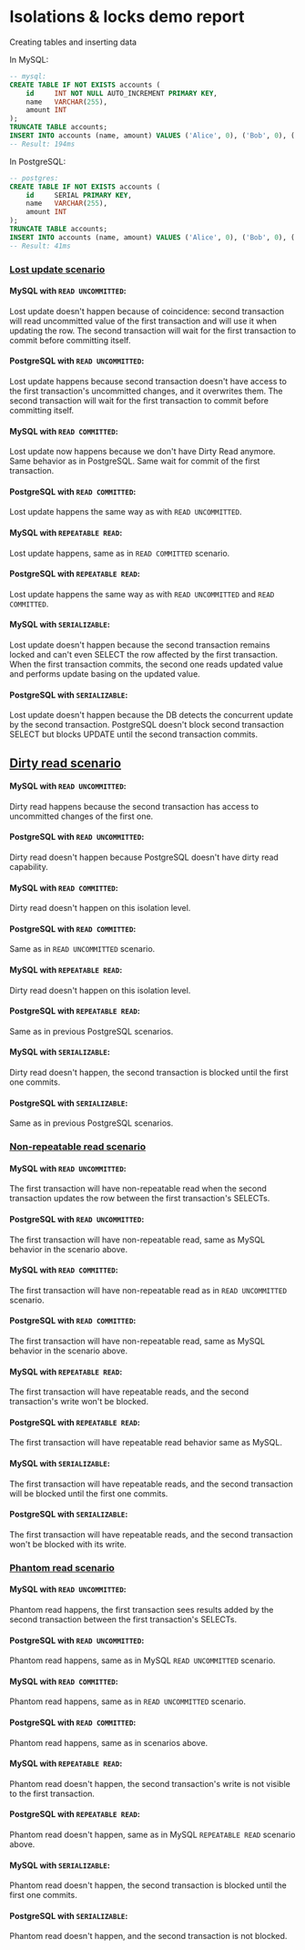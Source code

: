 # Isolations & locks demo report

Creating tables and inserting data

In MySQL:

```sql
-- mysql:
CREATE TABLE IF NOT EXISTS accounts (
    id     INT NOT NULL AUTO_INCREMENT PRIMARY KEY,
    name   VARCHAR(255),
    amount INT
);
TRUNCATE TABLE accounts;
INSERT INTO accounts (name, amount) VALUES ('Alice', 0), ('Bob', 0), ('Charlie', 0), ('Dave', 0), ('Eve', 0), ('Frank', 0)
-- Result: 194ms
```

In PostgreSQL:

```sql
-- postgres:
CREATE TABLE IF NOT EXISTS accounts (
    id     SERIAL PRIMARY KEY,
    name   VARCHAR(255),
    amount INT
);
TRUNCATE TABLE accounts;
INSERT INTO accounts (name, amount) VALUES ('Alice', 0), ('Bob', 0), ('Charlie', 0), ('Dave', 0), ('Eve', 0), ('Frank', 0)
-- Result: 41ms
```

### [Lost update scenario](LOST_UPDATE.md)

#### MySQL with `READ UNCOMMITTED`:

Lost update doesn't happen because of coincidence: second transaction will read uncommitted value of the first transaction and will use it
when updating the row.
The second transaction will wait for the first transaction to commit before committing itself.

#### PostgreSQL with `READ UNCOMMITTED`:

Lost update happens because second transaction doesn't have access to the first transaction's uncommitted changes, and it overwrites them.
The second transaction will wait for the first transaction to commit before committing itself.

#### MySQL with `READ COMMITTED`:

Lost update now happens because we don't have Dirty Read anymore. Same behavior as in PostgreSQL. Same wait for commit of the first
transaction.

#### PostgreSQL with `READ COMMITTED`:

Lost update happens the same way as with `READ UNCOMMITTED`.

#### MySQL with `REPEATABLE READ`:

Lost update happens, same as in `READ COMMITTED` scenario.

#### PostgreSQL with `REPEATABLE READ`:

Lost update happens the same way as with `READ UNCOMMITTED` and `READ COMMITTED`.

#### MySQL with `SERIALIZABLE`:

Lost update doesn't happen because the second transaction remains locked and can't even SELECT the row affected by the first transaction.
When the first transaction commits, the second one reads updated value and performs update basing on the updated value.

#### PostgreSQL with `SERIALIZABLE`:

Lost update doesn't happen because the DB detects the concurrent update by the second transaction. PostgreSQL doesn't block second transaction SELECT but blocks UPDATE until the second transaction commits. 

## [Dirty read scenario](DIRTY_READ.md)

#### MySQL with `READ UNCOMMITTED`:

Dirty read happens because the second transaction has access to uncommitted changes of the first one.

#### PostgreSQL with `READ UNCOMMITTED`:

Dirty read doesn't happen because PostgreSQL doesn't have dirty read capability.

#### MySQL with `READ COMMITTED`:

Dirty read doesn't happen on this isolation level.

#### PostgreSQL with `READ COMMITTED`:

Same as in `READ UNCOMMITTED` scenario.

#### MySQL with `REPEATABLE READ`:

Dirty read doesn't happen on this isolation level.

#### PostgreSQL with `REPEATABLE READ`:

Same as in previous PostgreSQL scenarios.

#### MySQL with `SERIALIZABLE`:

Dirty read doesn't happen, the second transaction is blocked until the first one commits.

#### PostgreSQL with `SERIALIZABLE`:

Same as in previous PostgreSQL scenarios.

### [Non-repeatable read scenario](NON_REPEATABLE_READ.md)

#### MySQL with `READ UNCOMMITTED`:

The first transaction will have non-repeatable read when the second transaction updates the row between the first transaction's SELECTs.

#### PostgreSQL with `READ UNCOMMITTED`:

The first transaction will have non-repeatable read, same as MySQL behavior in the scenario above.

#### MySQL with `READ COMMITTED`:

The first transaction will have non-repeatable read as in `READ UNCOMMITTED` scenario.

#### PostgreSQL with `READ COMMITTED`:

The first transaction will have non-repeatable read, same as MySQL behavior in the scenario above.

#### MySQL with `REPEATABLE READ`:

The first transaction will have repeatable reads, and the second transaction's write won't be blocked.

#### PostgreSQL with `REPEATABLE READ`:

The first transaction will have repeatable read behavior same as MySQL.

#### MySQL with `SERIALIZABLE`:

The first transaction will have repeatable reads, and the second transaction will be blocked until the first one commits.

#### PostgreSQL with `SERIALIZABLE`:

The first transaction will have repeatable reads, and the second transaction won't be blocked with its write.

### [Phantom read scenario](PHANTOM_READ.md)

#### MySQL with `READ UNCOMMITTED`:

Phantom read happens, the first transaction sees results added by the second transaction between the first transaction's SELECTs.

#### PostgreSQL with `READ UNCOMMITTED`:

Phantom read happens, same as in MySQL `READ UNCOMMITTED` scenario.

#### MySQL with `READ COMMITTED`:

Phantom read happens, same as in `READ UNCOMMITTED` scenario.

#### PostgreSQL with `READ COMMITTED`:

Phantom read happens, same as in scenarios above.

#### MySQL with `REPEATABLE READ`:

Phantom read doesn't happen, the second transaction's write is not visible to the first transaction.

#### PostgreSQL with `REPEATABLE READ`:

Phantom read doesn't happen, same as in MySQL `REPEATABLE READ` scenario above.

#### MySQL with `SERIALIZABLE`:

Phantom read doesn't happen, the second transaction is blocked until the first one commits.

#### PostgreSQL with `SERIALIZABLE`:

Phantom read doesn't happen, and the second transaction is not blocked.

